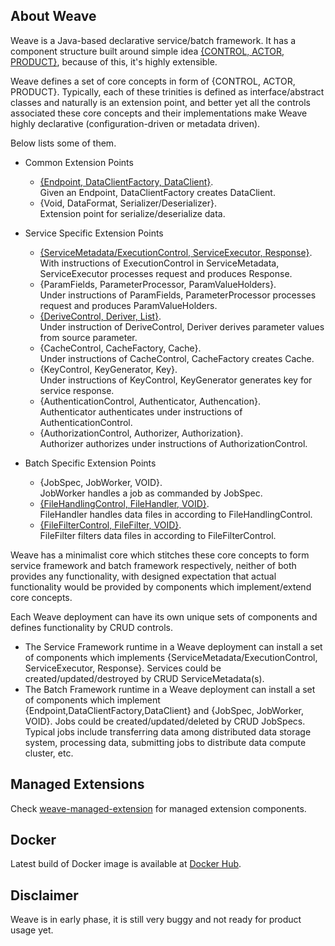 ## About Weave  
Weave is a Java-based declarative service/batch framework. It has a component structure built around simple idea 
[{CONTROL, ACTOR, PRODUCT}](https://aftersound.github.io/weave/control-actor-product-component-structure), because of 
this, it's highly extensible.

Weave defines a set of core concepts in form of {CONTROL, ACTOR, PRODUCT}. Typically, each of these trinities is defined
 as interface/abstract classes and naturally is an extension point, and better yet all the controls associated these 
core concepts and their implementations make Weave highly declarative (configuration-driven or metadata driven).

Below lists some of them.

* Common Extension Points
  * [{Endpoint, DataClientFactory, DataClient}](https://aftersound.github.io/weave/data-client-factory-development-guide).  
  Given an Endpoint, DataClientFactory creates DataClient.
  * {Void, DataFormat, Serializer/Deserializer}.  
  Extension point for serialize/deserialize data.

* Service Specific Extension Points
  * [{ServiceMetadata/ExecutionControl, ServiceExecutor, Response}](https://aftersound.github.io/weave/service-executor-development-guide).  
  With instructions of ExecutionControl in ServiceMetadata, ServiceExecutor processes request and produces Response.
  * {ParamFields, ParameterProcessor, ParamValueHolders}.  
  Under instructions of ParamFields, ParameterProcessor processes request and produces ParamValueHolders.
  * [{DeriveControl, Deriver, List}](https://aftersound.github.io/weave/param-deriver-development-guide).  
  Under instruction of DeriveControl, Deriver derives parameter values from source parameter.
  * {CacheControl, CacheFactory, Cache}.  
  Under instructions of CacheControl, CacheFactory creates Cache.
  * {KeyControl, KeyGenerator, Key}.  
  Under instructions of KeyControl, KeyGenerator generates key for service response.
  * {AuthenticationControl, Authenticator, Authencation}.  
  Authenticator authenticates under instructions of AuthenticationControl.
  * {AuthorizationControl, Authorizer, Authorization}.  
  Authorizer authorizes under instructions of AuthorizationControl.

* Batch Specific Extension Points
  * {JobSpec, JobWorker, VOID}.  
  JobWorker handles a job as commanded by JobSpec.
  * [{FileHandlingControl, FileHandler, VOID}](https://aftersound.github.io/weave/file-handler-development-guide).  
  FileHandler handles data files in according to FileHandlingControl.
  * [{FileFilterControl, FileFilter, VOID}](https://aftersound.github.io/weave/file-filter-development-guide).  
  FileFilter filters data files in according to FileFilterControl. 

Weave has a minimalist core which stitches these core concepts to form service framework and batch framework respectively, neither of both 
provides any functionality, with designed expectation that actual functionality would be provided by components which implement/extend core 
concepts.  

Each Weave deployment can have its own unique sets of components and defines functionality by CRUD controls. 
- The Service Framework runtime in a  Weave deployment can install a set of components which implements {ServiceMetadata/ExecutionControl, 
ServiceExecutor, Response}. Services could be created/updated/destroyed by CRUD ServiceMetadata(s).  
- The Batch Framework runtime in a Weave deployment can install a set of components which implement {Endpoint,DataClientFactory,DataClient} 
and {JobSpec, JobWorker, VOID}. Jobs could be created/updated/deleted by CRUD JobSpecs. Typical jobs include transferring data among 
distributed data storage system, processing data, submitting jobs to distribute data compute cluster, etc.

## Managed Extensions
Check [weave-managed-extension](https://github.com/aftersound/weave-managed-extensions) for managed extension components.

## Docker
Latest build of Docker image is available at [Docker Hub](https://hub.docker.com/r/aftersound/weave).

## Disclaimer
Weave is in early phase, it is still very buggy and not ready for product usage yet.




